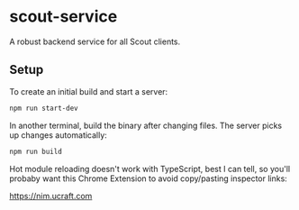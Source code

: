# scout-service

A robust backend service for all Scout clients.

## Setup

To create an initial build and start a server:
```sh
npm run start-dev
```

In another terminal, build the binary after changing files. The server picks
up changes automatically:
```sh
npm run build
```

Hot module reloading doesn't work with TypeScript, best I can tell, so you'll
probaby want this Chrome Extension to avoid copy/pasting inspector links:

https://nim.ucraft.com
